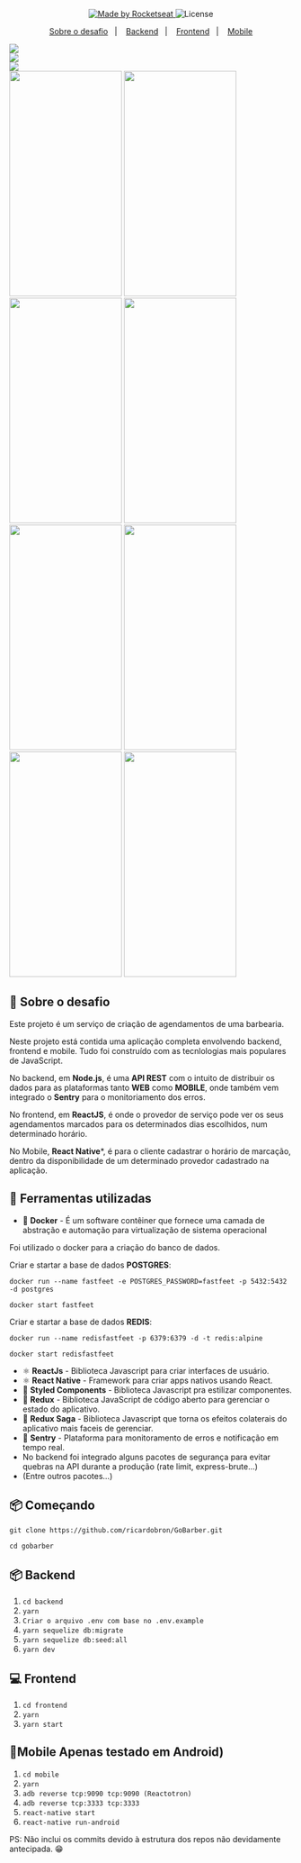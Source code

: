 <p align="center">
  <a href="https://rocketseat.com.br">
    <img alt="Made by Rocketseat" src="https://img.shields.io/badge/made%20by-Rocketseat-%2304D361" />
  </a>

  <img alt="License" src="https://img.shields.io/badge/license-MIT-%2304D361" />  

  <p align="center">
    <a href="#about">Sobre o desafio</a>&nbsp;&nbsp;&nbsp;|&nbsp;&nbsp;&nbsp;
    <a href="#backend">Backend</a>&nbsp;&nbsp;&nbsp;|&nbsp;&nbsp;&nbsp;
    <a href="#frontend">Frontend</a>&nbsp;&nbsp;&nbsp;|&nbsp;&nbsp;&nbsp;
    <a href="#mobile">Mobile</a>
  </p>
</p>

<img src="./.github/front1.png">
</br>

<img src="./.github/front2.png">
</br>

<img src="./.github/front3.png">
</br>

<img src="./.github/mobile1.jpg" width="200" height="400">

<img src="./.github/mobile2.jpg" width="200" height="400">

<img src="./.github/mobile3.jpg" width="200" height="400">

<img src="./.github/mobile4.jpg" width="200" height="400">

<img src="./.github/mobile5.jpg" width="200" height="400">

<img src="./.github/mobile6.jpg" width="200" height="400">

<img src="./.github/mobile7.jpg" width="200" height="400">

<img src="./.github/mobile8.jpg" width="200" height="400">

## :rocket: Sobre o desafio

Este projeto é um serviço de criação de agendamentos de uma barbearia.

Neste projeto está contida uma aplicação completa envolvendo backend, frontend e mobile. Tudo foi construído com as tecnlologias mais populares de JavaScript.

No backend, em **Node.js**, é uma **API REST** com o intuito de distribuir os dados para as plataformas tanto **WEB** como **MOBILE**, onde também vem integrado o **Sentry** para o monitoriamento dos erros.

No frontend, em **ReactJS**, é onde o provedor de serviço pode ver os seus agendamentos marcados para os determinados dias escolhidos, num determinado horário.

No Mobile, **React Native***, é para o cliente cadastrar o horário de marcação, dentro da disponibilidade de um determinado provedor cadastrado na aplicação.

## 🧰 Ferramentas utilizadas

- :whale: **Docker** - É um software contêiner que fornece uma camada de abstração e automação para virtualização de sistema operacional

Foi utilizado o docker para a criação do banco de dados.

  Criar e startar a base de dados **POSTGRES**:

    docker run --name fastfeet -e POSTGRES_PASSWORD=fastfeet -p 5432:5432 -d postgres

    docker start fastfeet

  Criar e startar a base de dados **REDIS**:

    docker run --name redisfastfeet -p 6379:6379 -d -t redis:alpine

    docker start redisfastfeet

- ⚛️ **ReactJs** - Biblioteca Javascript para criar interfaces de usuário.
- ⚛️ **React Native** - Framework para criar apps nativos usando React.
- 💅 **Styled Components** - Biblioteca Javascript pra estilizar componentes.
- 🔁 **Redux** - Biblioteca JavaScript de código aberto para gerenciar o estado do aplicativo.
- 🔂 **Redux Saga** - Biblioteca Javascript que torna os efeitos colaterais do aplicativo mais faceis de gerenciar.
- 📛 **Sentry** - Plataforma para monitoramento de erros e notificação em tempo real.
- No backend foi integrado alguns pacotes de segurança para evitar quebras na API durante a produção (rate limit, express-brute...)
- (Entre outros pacotes...)


## :package: Começando

 ``git clone https://github.com/ricardobron/GoBarber.git``

 ``cd gobarber``

## :package: Backend

1. ``cd backend``
2. ``yarn``
3. ``Criar o arquivo .env com base no .env.example``
4. ``yarn sequelize db:migrate``
5. ``yarn sequelize db:seed:all``
6. ``yarn dev``

## 💻 Frontend

1. ``cd frontend``
2. ``yarn``
3. ``yarn start``

## 📱Mobile Apenas testado em Android)

1. ``cd mobile``
2. ``yarn``
3. ``adb reverse tcp:9090 tcp:9090 (Reactotron)``
4. ``adb reverse tcp:3333 tcp:3333``
5. ``react-native start``
6. ``react-native run-android``

PS: Não inclui os commits devido à estrutura dos repos não devidamente antecipada. :grin:
